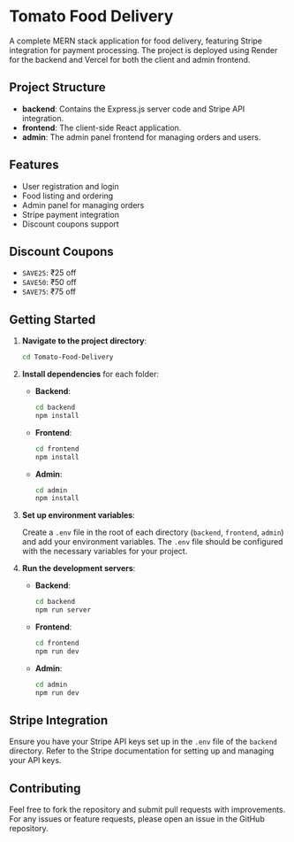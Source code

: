 # Tomato Food Delivery

A complete MERN stack application for food delivery, featuring Stripe integration for payment processing. The project is deployed using Render for the backend and Vercel for both the client and admin frontend.

## Project Structure

- **backend**: Contains the Express.js server code and Stripe API integration.
- **frontend**: The client-side React application.
- **admin**: The admin panel frontend for managing orders and users.

## Features

- User registration and login
- Food listing and ordering
- Admin panel for managing orders
- Stripe payment integration
- Discount coupons support

## Discount Coupons

- `SAVE25`: ₹25 off
- `SAVE50`: ₹50 off
- `SAVE75`: ₹75 off



## Getting Started


1. **Navigate to the project directory**:

   ```bash
   cd Tomato-Food-Delivery
   ```

2. **Install dependencies** for each folder:

   - **Backend**:

     ```bash
     cd backend
     npm install
     ```

   - **Frontend**:

     ```bash
     cd frontend
     npm install
     ```

   - **Admin**:

     ```bash
     cd admin
     npm install
     ```

3. **Set up environment variables**:

   Create a `.env` file in the root of each directory (`backend`, `frontend`, `admin`) and add your environment variables. The `.env` file should be configured with the necessary variables for your project.

4. **Run the development servers**:

   - **Backend**:

     ```bash
     cd backend
     npm run server
     ```

   - **Frontend**:

     ```bash
     cd frontend
     npm run dev
     ```

   - **Admin**:

     ```bash
     cd admin
     npm run dev
     ```

## Stripe Integration

Ensure you have your Stripe API keys set up in the `.env` file of the `backend` directory. Refer to the Stripe documentation for setting up and managing your API keys.

## Contributing

Feel free to fork the repository and submit pull requests with improvements. For any issues or feature requests, please open an issue in the GitHub repository.
